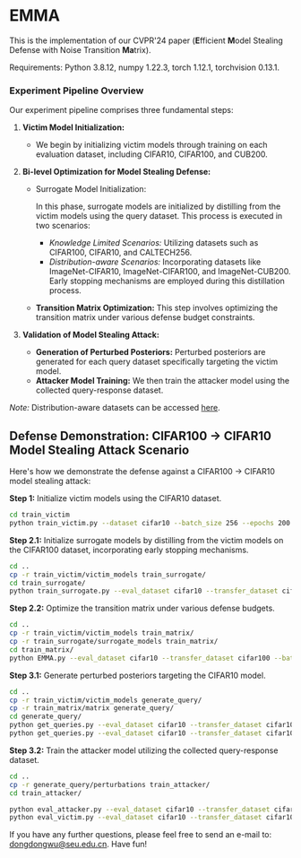 # EMMA

This is the implementation of our CVPR'24 paper (**E**fficient **M**odel Stealing Defense with Noise Transition **Ma**trix).

Requirements: Python 3.8.12, numpy 1.22.3, torch 1.12.1, torchvision 0.13.1.



### **Experiment Pipeline Overview**

Our experiment pipeline comprises three fundamental steps:

1. **Victim Model Initialization:**

   - We begin by initializing victim models through training on each evaluation dataset, including CIFAR10, CIFAR100, and CUB200.

2. **Bi-level Optimization for Model Stealing Defense:**

   - Surrogate Model Initialization:

      In this phase, surrogate models are initialized by distilling from the victim models using the query dataset. This process is executed in two scenarios:

     - *Knowledge Limited Scenarios:* Utilizing datasets such as CIFAR100, CIFAR10, and CALTECH256.
     - *Distribution-aware Scenarios:* Incorporating datasets like ImageNet-CIFAR10, ImageNet-CIFAR100, and ImageNet-CUB200. Early stopping mechanisms are employed during this distillation process.

   - **Transition Matrix Optimization:** This step involves optimizing the transition matrix under various defense budget constraints.

3. **Validation of Model Stealing Attack:**

   - **Generation of Perturbed Posteriors:** Perturbed posteriors are generated for each query dataset specifically targeting the victim model.
   - **Attacker Model Training:** We then train the attacker model using the collected query-response dataset.

*Note:* Distribution-aware datasets can be accessed [here](https://drive.google.com/drive/folders/1pApfOeDAYPyICsG4YsQuQlaPAKieGNXo?usp=sharing).



## Defense Demonstration: CIFAR100 → CIFAR10 Model Stealing Attack Scenario

Here's how we demonstrate the defense against a CIFAR100 → CIFAR10 model stealing attack:

**Step 1:** Initialize victim models using the CIFAR10 dataset.

```bash
cd train_victim
python train_victim.py --dataset cifar10 --batch_size 256 --epochs 200 --lr 1e-1 --wd 5e-4 --seed 3407
```

**Step 2.1:** Initialize surrogate models by distilling from the victim models on the CIFAR100 dataset, incorporating early stopping mechanisms.

~~~bash
cd ..
cp -r train_victim/victim_models train_surrogate/
cd train_surrogate/
python train_surrogate.py --eval_dataset cifar10 --transfer_dataset cifar100 --batch_size 256 --epochs 50 --lr 1e-1 --wd 5e-4 --seed 3407
~~~

**Step 2.2:** Optimize the transition matrix under various defense budgets.

```bash
cd ..
cp -r train_victim/victim_models train_matrix/
cp -r train_surrogate/surrogate_models train_matrix/
cd train_matrix/
python EMMA.py --eval_dataset cifar10 --transfer_dataset cifar100 --batch_size 256 --epochs 50 --lr 1e-1 --wd 5e-4 --seed 3407 --lamda 0.001 --lr_gamma 0.3 --st_epoch 20
```

**Step 3.1:** Generate perturbed posteriors targeting the CIFAR10 model.

```bash
cd ..
cp -r train_victim/victim_models generate_query/
cp -r train_matrix/matrix generate_query/
cd generate_query/
python get_queries.py --eval_dataset cifar10 --transfer_dataset cifar100 --batch_size 256 --epochs 5 --lr 1e-1 --wd 5e-4 --seed 3407 --lamda 0.001 --lr_gamma 0.3 --st_epoch 20
python get_queries.py --eval_dataset cifar10 --transfer_dataset cifar100 --batch_size 256 --epochs 5 --lr 1e-1 --wd 5e-4 --seed 3407 --lamda 0.001 --lr_gamma 0.3 --st_epoch 20  --eval_perturbations
```

**Step 3.2:** Train the attacker model utilizing the collected query-response dataset.

```bash
cd ..
cp -r generate_query/perturbations train_attacker/
cd train_attacker/

python eval_attacker.py --eval_dataset cifar10 --transfer_dataset cifar100 --batch_size 256 --epochs 50 --lr 1e-1 --wd 5e-4 --seed 3407 --lamda 0.001 --lr_gamma 0.3 --st_epoch 20
python eval_victim.py --eval_dataset cifar10 --transfer_dataset cifar100 --batch_size 256 --epochs 50 --lr 1e-1 --wd 5e-4 --seed 3407 --lamda 0.001 --lr_gamma 0.3 --st_epoch 20
```

If you have any further questions, please feel free to send an e-mail to: [dongdongwu@seu.edu.cn](mailto:dongdongwu@seu.edu.cn). Have fun!
